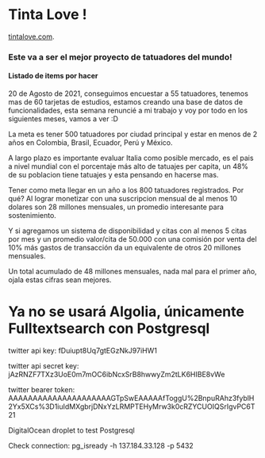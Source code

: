 # Tinta Love !

[tintalove.com](https://tintalove.com).

### Este va a ser el mejor proyecto de tatuadores del mundo!

#### Listado de items por hacer

20 de Agosto de 2021, conseguimos encuestar a 55 tatuadores, tenemos mas de 60 tarjetas de estudios, estamos creando una
base de datos de funcionalidades, esta semana renuncié a mi trabajo y voy por todo en los siguientes meses, vamos a ver :D

La meta es tener 500 tatuadores por ciudad principal y estar en menos de 2 años en Colombia,
Brasil, Ecuador, Perú y México.

A largo plazo es importante evaluar Italia como posible mercado, es el pais a nivel mundial con el
porcentaje más alto de tatuajes per capita, un 48% de su poblacion tiene tatuajes y esta pensando en hacerse mas.

Tener como meta llegar en un año a los 800 tatuadores registrados.
Por qué?
Al lograr monetizar con una suscripcion mensual de al menos 10 dolares son 28 millones mensuales, un promedio interesante para sostenimiento.

Y si agregamos un sistema de disponibilidad y citas con al menos 5 citas por mes y un promedio valor/cita de 50.000 con una comisión por venta del 10% más gastos de transacción da un equivalente de otros 20 millones mensuales.

Un total acumulado de 48 millones mensuales, nada mal para el primer año, ojala estas cifras sean mejores.

# Ya no se usará Algolia, únicamente Fulltextsearch con Postgresql

twitter api key:
fDuiupt8Uq7gtEGzNkJ97iHW1

twitter api secret key:
jAzRNZF7TXz3UoE0m7mOC6ibNcxSrB8hwwyZm2tLK6HIBE8vWe

twitter bearer token:
AAAAAAAAAAAAAAAAAAAAAGTpSwEAAAAAfToggU%2BnpuRAhz3fyblH2Yx5XCs%3D1iuIdMXgbrjDNxYzLRMPTEHyMrw3k0cRZYCUOIQSrIgvPC6T21

DigitalOcean droplet to test Postgresql

Check connection:
pg_isready -h 137.184.33.128 -p 5432
